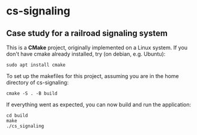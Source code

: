 # cs-signaling
## Case study for a railroad signaling system

This is a **CMake** project, originally implemented
on a Linux system. If you don't have cmake already
installed, try (on debian, e.g. Ubuntu):

`sudo apt install cmake`

To set up the makefiles for this project, assuming
you are in the home directory of cs-signaling:

`cmake -S . -B build`

If everything went as expected, you can now build
and run the application:

```
cd build
make
./cs_signaling
```
